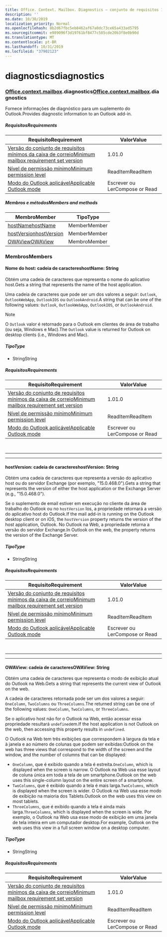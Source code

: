 ```yaml
---
title: Office. Context. Mailbox. Diagnostics – conjunto de requisitos 1,8
description: ''
ms.date: 10/30/2019
localization_priority: Normal
ms.openlocfilehash: 8b2d67fbc5eb8462af67a0dc73ce65a433ad5795
ms.sourcegitcommit: e989096f3d19761bf8477c585cde20b3f8e0b90d
ms.translationtype: MT
ms.contentlocale: pt-BR
ms.lasthandoff: 10/31/2019
ms.locfileid: "37902123"
---
```

# <a name="diagnostics"></a><span data-ttu-id="7cc87-102">diagnostics</span><span class="sxs-lookup"><span data-stu-id="7cc87-102">diagnostics</span></span>

### <a name="officeofficemdcontextofficecontextmdmailboxofficecontextmailboxmddiagnostics"></a><span data-ttu-id="7cc87-103">[Office](Office.md)[.context](Office.context.md)[.mailbox](Office.context.mailbox.md).diagnostics</span><span class="sxs-lookup"><span data-stu-id="7cc87-103">[Office](Office.md)[.context](Office.context.md)[.mailbox](Office.context.mailbox.md).diagnostics</span></span>

<span data-ttu-id="7cc87-104">Fornece informações de diagnóstico para um suplemento do Outlook.</span><span class="sxs-lookup"><span data-stu-id="7cc87-104">Provides diagnostic information to an Outlook add-in.</span></span>

##### <a name="requirements"></a><span data-ttu-id="7cc87-105">Requisitos</span><span class="sxs-lookup"><span data-stu-id="7cc87-105">Requirements</span></span>

|<span data-ttu-id="7cc87-106">Requisito</span><span class="sxs-lookup"><span data-stu-id="7cc87-106">Requirement</span></span>| <span data-ttu-id="7cc87-107">Valor</span><span class="sxs-lookup"><span data-stu-id="7cc87-107">Value</span></span>|
|---|---|
|[<span data-ttu-id="7cc87-108">Versão do conjunto de requisitos mínimos da caixa de correio</span><span class="sxs-lookup"><span data-stu-id="7cc87-108">Minimum mailbox requirement set version</span></span>](/office/dev/add-ins/reference/requirement-sets/outlook-api-requirement-sets)| <span data-ttu-id="7cc87-109">1.0</span><span class="sxs-lookup"><span data-stu-id="7cc87-109">1.0</span></span>|
|[<span data-ttu-id="7cc87-110">Nível de permissão mínimo</span><span class="sxs-lookup"><span data-stu-id="7cc87-110">Minimum permission level</span></span>](/outlook/add-ins/understanding-outlook-add-in-permissions)| <span data-ttu-id="7cc87-111">ReadItem</span><span class="sxs-lookup"><span data-stu-id="7cc87-111">ReadItem</span></span>|
|[<span data-ttu-id="7cc87-112">Modo do Outlook aplicável</span><span class="sxs-lookup"><span data-stu-id="7cc87-112">Applicable Outlook mode</span></span>](/outlook/add-ins/#extension-points)| <span data-ttu-id="7cc87-113">Escrever ou Ler</span><span class="sxs-lookup"><span data-stu-id="7cc87-113">Compose or Read</span></span>|

##### <a name="members-and-methods"></a><span data-ttu-id="7cc87-114">Membros e métodos</span><span class="sxs-lookup"><span data-stu-id="7cc87-114">Members and methods</span></span>

| <span data-ttu-id="7cc87-115">Membro</span><span class="sxs-lookup"><span data-stu-id="7cc87-115">Member</span></span> | <span data-ttu-id="7cc87-116">Tipo</span><span class="sxs-lookup"><span data-stu-id="7cc87-116">Type</span></span> |
|--------|------|
| [<span data-ttu-id="7cc87-117">hostName</span><span class="sxs-lookup"><span data-stu-id="7cc87-117">hostName</span></span>](#hostname-string) | <span data-ttu-id="7cc87-118">Member</span><span class="sxs-lookup"><span data-stu-id="7cc87-118">Member</span></span> |
| [<span data-ttu-id="7cc87-119">hostVersion</span><span class="sxs-lookup"><span data-stu-id="7cc87-119">hostVersion</span></span>](#hostversion-string) | <span data-ttu-id="7cc87-120">Member</span><span class="sxs-lookup"><span data-stu-id="7cc87-120">Member</span></span> |
| [<span data-ttu-id="7cc87-121">OWAView</span><span class="sxs-lookup"><span data-stu-id="7cc87-121">OWAView</span></span>](#owaview-string) | <span data-ttu-id="7cc87-122">Membro</span><span class="sxs-lookup"><span data-stu-id="7cc87-122">Member</span></span> |

### <a name="members"></a><span data-ttu-id="7cc87-123">Membros</span><span class="sxs-lookup"><span data-stu-id="7cc87-123">Members</span></span>

#### <a name="hostname-string"></a><span data-ttu-id="7cc87-124">Nome do host: cadeia de caracteres</span><span class="sxs-lookup"><span data-stu-id="7cc87-124">hostName: String</span></span>

<span data-ttu-id="7cc87-125">Obtém uma cadeia de caracteres que representa o nome do aplicativo host.</span><span class="sxs-lookup"><span data-stu-id="7cc87-125">Gets a string that represents the name of the host application.</span></span>

<span data-ttu-id="7cc87-126">Uma cadeia de caracteres que pode ser um dos valores a seguir: `Outlook`, `OutlookWebApp`, `OutlookIOS` ou `OutlookAndroid`.</span><span class="sxs-lookup"><span data-stu-id="7cc87-126">A string that can be one of the following values: `Outlook`, `OutlookWebApp`, `OutlookIOS`, or `OutlookAndroid`.</span></span>

> [!NOTE]
> <span data-ttu-id="7cc87-127">O `Outlook` valor é retornado para o Outlook em clientes de área de trabalho (ou seja, Windows e Mac).</span><span class="sxs-lookup"><span data-stu-id="7cc87-127">The `Outlook` value is returned for Outlook on desktop clients (i.e., Windows and Mac).</span></span>

##### <a name="type"></a><span data-ttu-id="7cc87-128">Tipo</span><span class="sxs-lookup"><span data-stu-id="7cc87-128">Type</span></span>

*   <span data-ttu-id="7cc87-129">String</span><span class="sxs-lookup"><span data-stu-id="7cc87-129">String</span></span>

##### <a name="requirements"></a><span data-ttu-id="7cc87-130">Requisitos</span><span class="sxs-lookup"><span data-stu-id="7cc87-130">Requirements</span></span>

|<span data-ttu-id="7cc87-131">Requisito</span><span class="sxs-lookup"><span data-stu-id="7cc87-131">Requirement</span></span>| <span data-ttu-id="7cc87-132">Valor</span><span class="sxs-lookup"><span data-stu-id="7cc87-132">Value</span></span>|
|---|---|
|[<span data-ttu-id="7cc87-133">Versão do conjunto de requisitos mínimos da caixa de correio</span><span class="sxs-lookup"><span data-stu-id="7cc87-133">Minimum mailbox requirement set version</span></span>](/office/dev/add-ins/reference/requirement-sets/outlook-api-requirement-sets)| <span data-ttu-id="7cc87-134">1.0</span><span class="sxs-lookup"><span data-stu-id="7cc87-134">1.0</span></span>|
|[<span data-ttu-id="7cc87-135">Nível de permissão mínimo</span><span class="sxs-lookup"><span data-stu-id="7cc87-135">Minimum permission level</span></span>](/outlook/add-ins/understanding-outlook-add-in-permissions)| <span data-ttu-id="7cc87-136">ReadItem</span><span class="sxs-lookup"><span data-stu-id="7cc87-136">ReadItem</span></span>|
|[<span data-ttu-id="7cc87-137">Modo do Outlook aplicável</span><span class="sxs-lookup"><span data-stu-id="7cc87-137">Applicable Outlook mode</span></span>](/outlook/add-ins/#extension-points)| <span data-ttu-id="7cc87-138">Escrever ou Ler</span><span class="sxs-lookup"><span data-stu-id="7cc87-138">Compose or Read</span></span>|

<br>

---
---

#### <a name="hostversion-string"></a><span data-ttu-id="7cc87-139">hostVersion: cadeia de caracteres</span><span class="sxs-lookup"><span data-stu-id="7cc87-139">hostVersion: String</span></span>

<span data-ttu-id="7cc87-140">Obtém uma cadeia de caracteres que representa a versão do aplicativo host ou do servidor Exchange (por exemplo, "15.0.468.0").</span><span class="sxs-lookup"><span data-stu-id="7cc87-140">Gets a string that represents the version of either the host application or the Exchange Server (e.g., "15.0.468.0").</span></span>

<span data-ttu-id="7cc87-141">Se o suplemento de email estiver em execução no cliente da área de trabalho do Outlook ou no `hostVersion` Ios, a propriedade retornará a versão do aplicativo host do Outlook.</span><span class="sxs-lookup"><span data-stu-id="7cc87-141">If the mail add-in is running on the Outlook desktop client or on iOS, the `hostVersion` property returns the version of the host application, Outlook.</span></span> <span data-ttu-id="7cc87-142">No Outlook na Web, a propriedade retorna a versão do servidor Exchange.</span><span class="sxs-lookup"><span data-stu-id="7cc87-142">In Outlook on the web, the property returns the version of the Exchange Server.</span></span>

##### <a name="type"></a><span data-ttu-id="7cc87-143">Tipo</span><span class="sxs-lookup"><span data-stu-id="7cc87-143">Type</span></span>

*   <span data-ttu-id="7cc87-144">String</span><span class="sxs-lookup"><span data-stu-id="7cc87-144">String</span></span>

##### <a name="requirements"></a><span data-ttu-id="7cc87-145">Requisitos</span><span class="sxs-lookup"><span data-stu-id="7cc87-145">Requirements</span></span>

|<span data-ttu-id="7cc87-146">Requisito</span><span class="sxs-lookup"><span data-stu-id="7cc87-146">Requirement</span></span>| <span data-ttu-id="7cc87-147">Valor</span><span class="sxs-lookup"><span data-stu-id="7cc87-147">Value</span></span>|
|---|---|
|[<span data-ttu-id="7cc87-148">Versão do conjunto de requisitos mínimos da caixa de correio</span><span class="sxs-lookup"><span data-stu-id="7cc87-148">Minimum mailbox requirement set version</span></span>](/office/dev/add-ins/reference/requirement-sets/outlook-api-requirement-sets)| <span data-ttu-id="7cc87-149">1.0</span><span class="sxs-lookup"><span data-stu-id="7cc87-149">1.0</span></span>|
|[<span data-ttu-id="7cc87-150">Nível de permissão mínimo</span><span class="sxs-lookup"><span data-stu-id="7cc87-150">Minimum permission level</span></span>](/outlook/add-ins/understanding-outlook-add-in-permissions)| <span data-ttu-id="7cc87-151">ReadItem</span><span class="sxs-lookup"><span data-stu-id="7cc87-151">ReadItem</span></span>|
|[<span data-ttu-id="7cc87-152">Modo do Outlook aplicável</span><span class="sxs-lookup"><span data-stu-id="7cc87-152">Applicable Outlook mode</span></span>](/outlook/add-ins/#extension-points)| <span data-ttu-id="7cc87-153">Escrever ou Ler</span><span class="sxs-lookup"><span data-stu-id="7cc87-153">Compose or Read</span></span>|

<br>

---
---

#### <a name="owaview-string"></a><span data-ttu-id="7cc87-154">OWAView: cadeia de caracteres</span><span class="sxs-lookup"><span data-stu-id="7cc87-154">OWAView: String</span></span>

<span data-ttu-id="7cc87-155">Obtém uma cadeia de caracteres que representa o modo de exibição atual do Outlook na Web.</span><span class="sxs-lookup"><span data-stu-id="7cc87-155">Gets a string that represents the current view of Outlook on the web.</span></span>

<span data-ttu-id="7cc87-156">A cadeia de caracteres retornada pode ser um dos valores a seguir: `OneColumn`, `TwoColumns` ou `ThreeColumns`.</span><span class="sxs-lookup"><span data-stu-id="7cc87-156">The returned string can be one of the following values: `OneColumn`, `TwoColumns`, or `ThreeColumns`.</span></span>

<span data-ttu-id="7cc87-157">Se o aplicativo host não for o Outlook na Web, então acessar essa propriedade resultará `undefined`em.</span><span class="sxs-lookup"><span data-stu-id="7cc87-157">If the host application is not Outlook on the web, then accessing this property results in `undefined`.</span></span>

<span data-ttu-id="7cc87-158">O Outlook na Web tem três exibições que correspondem à largura da tela e à janela e ao número de colunas que podem ser exibidas:</span><span class="sxs-lookup"><span data-stu-id="7cc87-158">Outlook on the web has three views that correspond to the width of the screen and the window, and the number of columns that can be displayed:</span></span>

*   <span data-ttu-id="7cc87-159">`OneColumn`, que é exibido quando a tela é estreita.</span><span class="sxs-lookup"><span data-stu-id="7cc87-159">`OneColumn`, which is displayed when the screen is narrow.</span></span> <span data-ttu-id="7cc87-160">O Outlook na Web usa esse layout de coluna única em toda a tela de um smartphone.</span><span class="sxs-lookup"><span data-stu-id="7cc87-160">Outlook on the web uses this single-column layout on the entire screen of a smartphone.</span></span>
*   <span data-ttu-id="7cc87-161">`TwoColumns`, que é exibido quando a tela é mais larga.</span><span class="sxs-lookup"><span data-stu-id="7cc87-161">`TwoColumns`, which is displayed when the screen is wider.</span></span> <span data-ttu-id="7cc87-162">O Outlook na Web usa esse modo de exibição na maioria dos Tablets.</span><span class="sxs-lookup"><span data-stu-id="7cc87-162">Outlook on the web uses this view on most tablets.</span></span>
*   <span data-ttu-id="7cc87-163">`ThreeColumns`, que é exibido quando a tela é ainda mais larga.</span><span class="sxs-lookup"><span data-stu-id="7cc87-163">`ThreeColumns`, which is displayed when the screen is wide.</span></span> <span data-ttu-id="7cc87-164">Por exemplo, o Outlook na Web usa esse modo de exibição em uma janela de tela inteira em um computador desktop.</span><span class="sxs-lookup"><span data-stu-id="7cc87-164">For example, Outlook on the web uses this view in a full screen window on a desktop computer.</span></span>

##### <a name="type"></a><span data-ttu-id="7cc87-165">Tipo</span><span class="sxs-lookup"><span data-stu-id="7cc87-165">Type</span></span>

*   <span data-ttu-id="7cc87-166">String</span><span class="sxs-lookup"><span data-stu-id="7cc87-166">String</span></span>

##### <a name="requirements"></a><span data-ttu-id="7cc87-167">Requisitos</span><span class="sxs-lookup"><span data-stu-id="7cc87-167">Requirements</span></span>

|<span data-ttu-id="7cc87-168">Requisito</span><span class="sxs-lookup"><span data-stu-id="7cc87-168">Requirement</span></span>| <span data-ttu-id="7cc87-169">Valor</span><span class="sxs-lookup"><span data-stu-id="7cc87-169">Value</span></span>|
|---|---|
|[<span data-ttu-id="7cc87-170">Versão do conjunto de requisitos mínimos da caixa de correio</span><span class="sxs-lookup"><span data-stu-id="7cc87-170">Minimum mailbox requirement set version</span></span>](/office/dev/add-ins/reference/requirement-sets/outlook-api-requirement-sets)| <span data-ttu-id="7cc87-171">1.0</span><span class="sxs-lookup"><span data-stu-id="7cc87-171">1.0</span></span>|
|[<span data-ttu-id="7cc87-172">Nível de permissão mínimo</span><span class="sxs-lookup"><span data-stu-id="7cc87-172">Minimum permission level</span></span>](/outlook/add-ins/understanding-outlook-add-in-permissions)| <span data-ttu-id="7cc87-173">ReadItem</span><span class="sxs-lookup"><span data-stu-id="7cc87-173">ReadItem</span></span>|
|[<span data-ttu-id="7cc87-174">Modo do Outlook aplicável</span><span class="sxs-lookup"><span data-stu-id="7cc87-174">Applicable Outlook mode</span></span>](/outlook/add-ins/#extension-points)| <span data-ttu-id="7cc87-175">Escrever ou Ler</span><span class="sxs-lookup"><span data-stu-id="7cc87-175">Compose or Read</span></span>|
